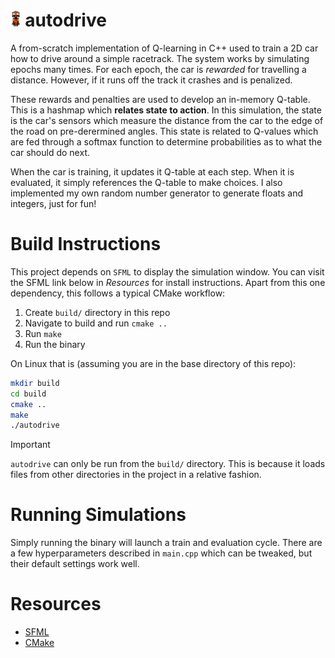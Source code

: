 # <img src="https://raw.githubusercontent.com/walkerjameschris/autodrive/refs/heads/main/img/car.png" height="25" vertical> autodrive

A from-scratch implementation of Q-learning in C++ used to train a 2D car
how to drive around a simple racetrack. The system works by simulating
epochs many times. For each epoch, the car is *rewarded* for travelling
a distance. However, if it runs off the track it crashes and is penalized.

These rewards and penalties are used to develop an in-memory Q-table. This
is a hashmap which **relates state to action**. In this simulation, the 
state is the car's sensors which measure the distance from the car to the
edge of the road on pre-derermined angles. This state is related to Q-values
which are fed through a softmax function to determine probabilities as to
what the car should do next.

When the car is training, it updates it Q-table at each step. When it is
evaluated, it simply references the Q-table to make choices. I also
implemented my own random number generator to generate floats and integers,
just for fun!

# Build Instructions

This project depends on `SFML` to display the simulation window. You can visit
the SFML link below in _Resources_ for install instructions. Apart from this
one dependency, this follows a typical CMake workflow:

1. Create `build/` directory in this repo
2. Navigate to build and run `cmake ..`
3. Run `make`
4. Run the binary

On Linux that is (assuming you are in the base directory of this repo):

```sh
mkdir build
cd build
cmake ..
make
./autodrive
```

> [!IMPORTANT]
> `autodrive` can only be run from the `build/` directory. This is because
> it loads files from other directories in the project in a relative fashion.

# Running Simulations

Simply running the binary will launch a train and evaluation cycle. There 
are a few hyperparameters described in `main.cpp` which can be tweaked,
but their default settings work well.

# Resources

* [SFML](https://www.sfml-dev.org/)
* [CMake](https://cmake.org/cmake/help/latest/guide/tutorial/index.html)
